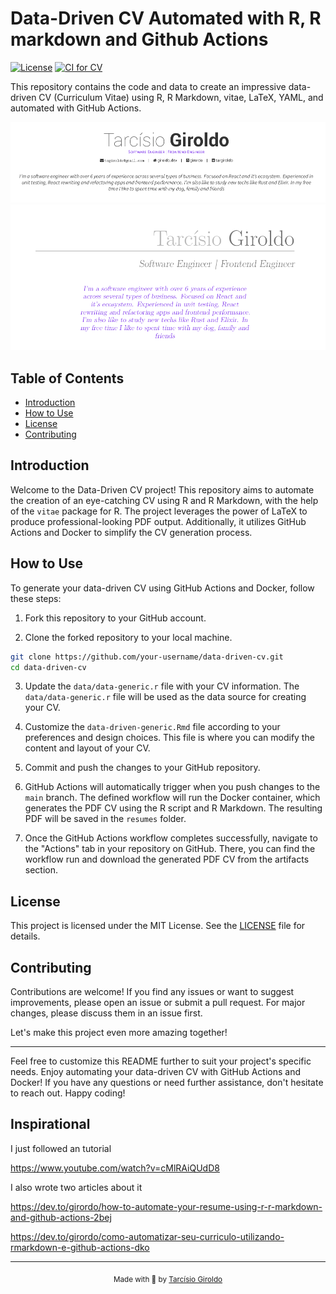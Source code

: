 # Data-Driven CV Automated with R, R markdown and Github Actions

[![License](https://img.shields.io/badge/License-MIT-blue.svg)](https://opensource.org/licenses/MIT) [![CI for CV](https://github.com/girordo/data-driven-cv/actions/workflows/ci.yml/badge.svg?branch=main)](https://github.com/girordo/data-driven-cv/actions/workflows/ci.yml)

This repository contains the code and data to create an impressive data-driven CV (Curriculum Vitae) using R, R Markdown, vitae, LaTeX, YAML, and automated with GitHub Actions.

![Example AwesomeCV](imgs/image-awesomecv.png)
![Example ModernCV](imgs/image-moderncv.png)

## Table of Contents

- [Introduction](#introduction)
- [How to Use](#how-to-use)
- [License](#license)
- [Contributing](#contributing)

## Introduction

Welcome to the Data-Driven CV project! This repository aims to automate the creation of an eye-catching CV using R and R Markdown, with the help of the `vitae` package for R. The project leverages the power of LaTeX to produce professional-looking PDF output. Additionally, it utilizes GitHub Actions and Docker to simplify the CV generation process.

## How to Use

To generate your data-driven CV using GitHub Actions and Docker, follow these steps:

1. Fork this repository to your GitHub account.

2. Clone the forked repository to your local machine.

```bash
git clone https://github.com/your-username/data-driven-cv.git
cd data-driven-cv
```

3. Update the `data/data-generic.r` file with your CV information. The `data/data-generic.r` file will be used as the data source for creating your CV.

4. Customize the `data-driven-generic.Rmd` file according to your preferences and design choices. This file is where you can modify the content and layout of your CV.

5. Commit and push the changes to your GitHub repository.

6. GitHub Actions will automatically trigger when you push changes to the `main` branch. The defined workflow will run the Docker container, which generates the PDF CV using the R script and R Markdown. The resulting PDF will be saved in the `resumes` folder.

7. Once the GitHub Actions workflow completes successfully, navigate to the "Actions" tab in your repository on GitHub. There, you can find the workflow run and download the generated PDF CV from the artifacts section.

## License

This project is licensed under the MIT License. See the [LICENSE](LICENSE) file for details.

## Contributing

Contributions are welcome! If you find any issues or want to suggest improvements, please open an issue or submit a pull request. For major changes, please discuss them in an issue first.

Let's make this project even more amazing together!

---

Feel free to customize this README further to suit your project's specific needs. Enjoy automating your data-driven CV with GitHub Actions and Docker! If you have any questions or need further assistance, don't hesitate to reach out. Happy coding!

## Inspirational

I just followed an tutorial

https://www.youtube.com/watch?v=cMlRAiQUdD8

I also wrote two articles about it

https://dev.to/girordo/how-to-automate-your-resume-using-r-r-markdown-and-github-actions-2bej

https://dev.to/girordo/como-automatizar-seu-curriculo-utilizando-rmarkdown-e-github-actions-dko

---

<div align="center">
  <sub>Made with 💜 by <a href="https://github.com/girordo">Tarcísio Giroldo</a></sub>
</div>
